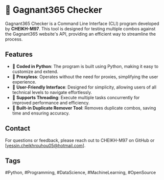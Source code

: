# 🚀 Gagnant365 Checker

Gagnant365 Checker is a Command Line Interface (CLI) program developed by **CHEIKH-M97**. This tool is designed for testing multiple combos against the Gagnant365 website's API, providing an efficient way to streamline the process.

## Features

- 🔵 **Coded in Python**: The program is built using Python, making it easy to customize and extend.
- 🔵 **Proxyless**: Operates without the need for proxies, simplifying the user experience.
- 🔵 **User-Friendly Interface**: Designed for simplicity, allowing users of all technical levels to navigate effortlessly.
- 🔵 **Supports Threading**: Execute multiple tasks concurrently for improved performance and efficiency.
- 🔵 **Built-in Duplicate Remover Tool**: Removes duplicate combos, saving time and ensuring accuracy.

## Contact
For questions or feedback, please reach out to CHEIKH-M97 on GitHub or [yessin.cheikhrouhou05@hotmail.com].
## Tags
#Python, #Programming, #DataScience, #MachineLearning, #OpenSource

